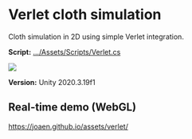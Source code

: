 # Verlet cloth simulation
 Cloth simulation in 2D using simple Verlet integration.

**Script:**
 [.../Assets/Scripts/Verlet.cs](https://github.com/joaen/verlet-cloth-simulation/blob/main/Assets/Scripts/Verlet.cs)

![](2Dcloth.gif)

**Version:** Unity 2020.3.19f1

## Real-time demo (WebGL)
https://joaen.github.io/assets/verlet/ 



